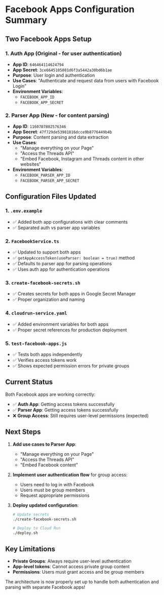 # Facebook Apps Configuration Summary

## Two Facebook Apps Setup

### 1. Auth App (Original - for user authentication)
- **App ID**: `646464114624794`  
- **App Secret**: `3ce6645105081d6f3a5442a30bd6b1ae`
- **Purpose**: User login and authentication
- **Use Cases**: "Authenticate and request data from users with Facebook Login"
- **Environment Variables**:
  - `FACEBOOK_APP_ID`
  - `FACEBOOK_APP_SECRET`

### 2. Parser App (New - for content parsing)
- **App ID**: `1160707802576346`
- **App Secret**: `47f729de53981816dcce9b8776449b4b`  
- **Purpose**: Content parsing and data extraction
- **Use Cases**: 
  - "Manage everything on your Page"
  - "Access the Threads API" 
  - "Embed Facebook, Instagram and Threads content in other websites"
- **Environment Variables**:
  - `FACEBOOK_PARSER_APP_ID`
  - `FACEBOOK_PARSER_APP_SECRET`

## Configuration Files Updated

### 1. `.env.example`
- ✅ Added both app configurations with clear comments
- ✅ Separated auth vs parser app variables

### 2. `FacebookService.ts`
- ✅ Updated to support both apps
- ✅ `getAppAccessToken(useParser: boolean = true)` method
- ✅ Defaults to parser app for parsing operations
- ✅ Uses auth app for authentication operations

### 3. `create-facebook-secrets.sh`
- ✅ Creates secrets for both apps in Google Secret Manager
- ✅ Proper organization and naming

### 4. `cloudrun-service.yaml`
- ✅ Added environment variables for both apps
- ✅ Proper secret references for production deployment

### 5. `test-facebook-apps.js`
- ✅ Tests both apps independently
- ✅ Verifies access tokens work
- ✅ Shows expected permission errors for private groups

## Current Status

Both Facebook apps are working correctly:
- ✅ **Auth App**: Getting access tokens successfully
- ✅ **Parser App**: Getting access tokens successfully
- ❌ **Group Access**: Still requires user-level permissions (expected)

## Next Steps

1. **Add use cases to Parser App**:
   - "Manage everything on your Page"
   - "Access the Threads API"
   - "Embed Facebook content"

2. **Implement user authentication flow** for group access:
   - Users need to log in with Facebook
   - Users must be group members
   - Request appropriate permissions

3. **Deploy updated configuration**:
   ```bash
   # Update secrets
   ./create-facebook-secrets.sh
   
   # Deploy to Cloud Run
   ./deploy.sh
   ```

## Key Limitations

- **Private Groups**: Always require user-level authentication
- **App-level tokens**: Cannot access private group content
- **Permissions**: Users must grant access and be group members

The architecture is now properly set up to handle both authentication and parsing with separate Facebook apps!
